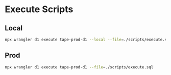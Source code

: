 # Execute Scripts

## Local

```sh
npx wrangler d1 execute tape-prod-d1 --local --file=./scripts/execute.sql
```

## Prod

```sh
npx wrangler d1 execute tape-prod-d1 --file=./scripts/execute.sql
```
